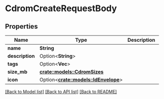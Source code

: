 # CdromCreateRequestBody

## Properties

Name | Type | Description | Notes
------------ | ------------- | ------------- | -------------
**name** | **String** |  | 
**description** | Option<**String**> |  | [optional]
**tags** | Option<**Vec<String>**> |  | [optional]
**size_mb** | [**crate::models::CdromSizes**](CDROMSizes.md) |  | 
**icon** | Option<[**crate::models::IdEnvelope**](IDEnvelope.md)> |  | [optional]

[[Back to Model list]](../README.md#documentation-for-models) [[Back to API list]](../README.md#documentation-for-api-endpoints) [[Back to README]](../README.md)


